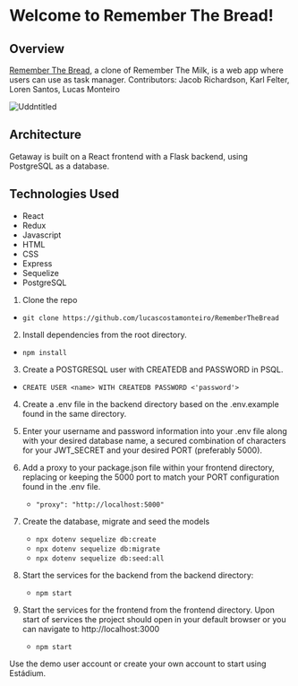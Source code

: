 # Welcome to Remember The Bread!
## Overview
[Remember The Bread](https://remember-the-bread.herokuapp.com/), a clone of Remember The Milk, is a web app where users can use as task manager.
Contributors: Jacob Richardson, Karl Felter, Loren Santos, Lucas Monteiro


![Uddntitled](https://user-images.githubusercontent.com/79651942/161884084-263693ce-30df-4449-8b07-26a175077d7e.png)


## Architecture
Getaway is built on a React frontend with a Flask backend, using PostgreSQL as a database.

## Technologies Used
- React
- Redux
- Javascript
- HTML
- CSS
- Express
- Sequelize
- PostgreSQL

1. Clone the repo
  *  `git clone https://github.com/lucascostamonteiro/RememberTheBread`

2. Install dependencies from the root directory.
  *  `npm install`

3. Create a POSTGRESQL user with CREATEDB and PASSWORD in PSQL.
  * `CREATE USER <name> WITH CREATEDB PASSWORD <'password'>`

4. Create a .env file in the backend directory based on the .env.example found in the same directory.

5. Enter your username and password information into your .env file along with your desired database name, a secured combination of characters for your JWT_SECRET and your desired PORT (preferably 5000).

6. Add a proxy to your package.json file within your frontend directory, replacing or keeping the 5000 port to match your PORT configuration found in the .env file.
   * `"proxy": "http://localhost:5000"`

7. Create the database, migrate and seed the models
   * `npx dotenv sequelize db:create`
   * `npx dotenv sequelize db:migrate`
   * `npx dotenv sequelize db:seed:all`

8. Start the services for the backend from the backend directory:
   * `npm start`

9. Start the services for the frontend from the frontend directory. Upon start of services the project should open in your default browser or you can navigate to http://localhost:3000
   * `npm start`

Use the demo user account or create your own account to start using Estádium.
